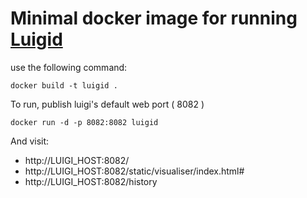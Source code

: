 # Minimal docker image for running [Luigid](http://luigi.readthedocs.org/en/latest/index.html)

use the following command:

    docker build -t luigid .
    
To run, publish luigi's default web port ( 8082 )

    docker run -d -p 8082:8082 luigid

And visit:
 - http://LUIGI_HOST:8082/
 - http://LUIGI_HOST:8082/static/visualiser/index.html#
 - http://LUIGI_HOST:8082/history
